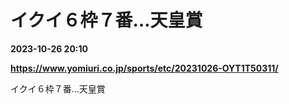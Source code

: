 # イクイ６枠７番…天皇賞

**2023-10-26 20:10**

**https://www.yomiuri.co.jp/sports/etc/20231026-OYT1T50311/**

イクイ６枠７番…天皇賞
